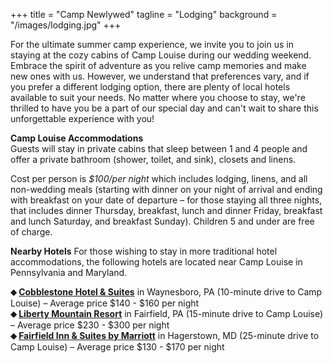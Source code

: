 +++
title = "Camp Newlywed"
tagline = "Lodging" 
background = "/images/lodging.jpg" 
+++

For the ultimate summer camp experience, we invite you to join us in staying at the cozy cabins of Camp Louise during our wedding weekend. Embrace the spirit of adventure as you relive camp memories and make new ones with us. However, we understand that preferences vary, and if you prefer a different lodging option, there are plenty of local hotels available to suit your needs. No matter where you choose to stay, we're thrilled to have you be a part of our special day and can't wait to share this unforgettable experience with you!  

**Camp Louise Accommodations**  
Guests will stay in private cabins that sleep between 1 and 4 people and offer a private bathroom (shower, toilet, and sink), closets and linens.  

Cost per person is *$100/per night* which includes lodging, linens, and all non-wedding meals (starting with dinner on your night of arrival and ending with breakfast on your date of departure – for those staying all three nights, that includes dinner Thursday, breakfast, lunch and dinner Friday, breakfast and lunch Saturday, and breakfast Sunday). Children 5 and under are free of charge. 

**Nearby Hotels**
For those wishing to stay in more traditional hotel accommodations, the following hotels are located near Camp Louise in Pennsylvania and Maryland. 

**&#11045; [Cobblestone Hotel & Suites](https://www.staycobblestone.com/pa/waynesboro/)** in Waynesboro, PA (10-minute drive to Camp Louise) – Average price $140 - $160 per night  
**&#11045; [Liberty Mountain Resort](https://www.libertymountainresort.com/)** in Fairfield, PA (15-minute drive to Camp Louise) – Average price $230 - $300 per night  
**&#11045; [Fairfield Inn & Suites by Marriott](https://www.marriott.com/en-us/hotels/hgrfi-fairfield-inn-and-suites-hagerstown/overview/?scid=f2ae0541-1279-4f24-b197-a979c79310b0)** in Hagerstown, MD (25-minute drive to Camp Louise) – Average price $130 - $170 per night


